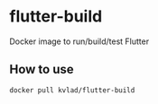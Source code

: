 # flutter-build
Docker image to run/build/test Flutter

## How to use

```
docker pull kvlad/flutter-build
```
